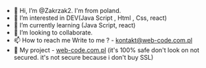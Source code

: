 - 👋 Hi, I’m @Zakrzak2. I'm from poland.
- 👀 I’m interested in DEV(Java Script , Html , Css, react)
- 🌱 I’m currently learning (Java Script, react)
- 💞️ I’m looking to collaborate.
- 📫 How to reach me Write to me ? -  kontakt@web-code.com.pl
- 💼 My project - [web-code.com.pl](http://web-code.com.pl) (it's 100% safe don't look on not secured. it's not secure because i don't buy SSL)
